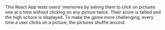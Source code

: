 This React App tests users' memories by asking them to click on pictures one at a time without clicking on any picture twice. Their score is tallied and the high schore is displayed. To make the game more challenging, every time a user clicks on a picture, the pictures shuffle around.